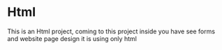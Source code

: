 # Html
This is an Html project, coming to this project inside you have see forms and website page design it is using only html
